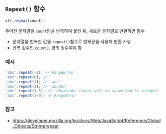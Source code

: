 ## ```Repeat()``` 함수
```javascript
str.repeat(count);
```
주어진 문자열을 ```count```만큼 반복하여 붙인 뒤, 새로운 문자열로 반환하면 함수
- 문자열을 반복한 값을 ```repeat()```함수로 반복문을 사용해 반환 가능
- 반복 횟수인 ```count```는 양의 정수여야 함

### 예시
```Javascript
'abc'.repeat(-1); // RangeError
'abc'.repeat(0); // ''
'abc'.repeat(1); // 'abc'
'abc'.repeat(2); // 'abcabc'
'abc'.repeat(3.5); // 'abcabcabc'(count will be converted to integer)
'abc'.repeat(1/0); // RangeError
```


### 참고
- https://developer.mozilla.org/ko/docs/Web/JavaScript/Reference/Global_Objects/String/repeat
